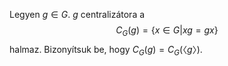Legyen $g ∈ G$. $g$ centralizátora a 
$$C_G(g) = \{x ∈ G | xg = gx\}$$ 
halmaz. Bizonyítsuk be, hogy $C_G(g) = C_G(〈g〉)$.